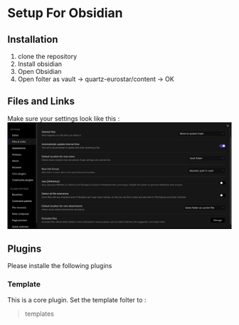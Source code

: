# Setup For Obsidian

## Installation
1. clone the repository
2. Install obsidian
3. Open Obsidian
4. Open folter as vault -> quartz-eurostar/content -> OK

## Files and Links
Make sure your settings look like this :
![](Pasted%20image%2020220603091339.png)

## Plugins
Please installe the following plugins

### Template
This is a core plugin. 
Set the template folter to :
> templates
